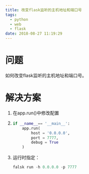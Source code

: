 ```yaml
---
title: 改变flask监听的主机地址和端口号
tags:
  - python
  - web
  - flask
date: 2018-08-27 11:19:29
---
```



# 问题

如何改变flask监听的主机地址和端口号。

# 解决方案

1. 在app.run()中修改配置

1. ```python
   if __name__== '__main__':
       app.run(
           host = '0.0.0.0',
           port = 7777,  
           debug = True 
       )
   ```

2. 运行时指定：

   ```python
   falsk run -h 0.0.0.0 -p 7777
   ```
